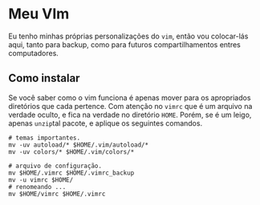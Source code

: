 # Meu VIm
Eu tenho minhas próprias personalizações do `vim`, então vou colocar-lás aqui, tanto para backup, como para futuros compartilhamentos entres computadores.

## Como instalar
Se você saber como o vim funciona é apenas mover para os apropriados diretórios que cada pertence. Com atenção no `vimrc` que é um arquivo 
na verdade oculto, e fica na verdade no diretório `HOME`. Porém, se é um leigo, apenas `unzip`tal pacote, e aplique os seguintes 
comandos.
```
# temas importantes.
mv -uv autoload/* $HOME/.vim/autoload/*
mv -uv colors/* $HOME/.vim/colors/*

# arquivo de configuração.
mv $HOME/.vimrc $HOME/.vimrc_backup
mv -u vimrc $HOME/
# renomeando ...
mv $HOME/vimrc $HOME/.vimrc
```
